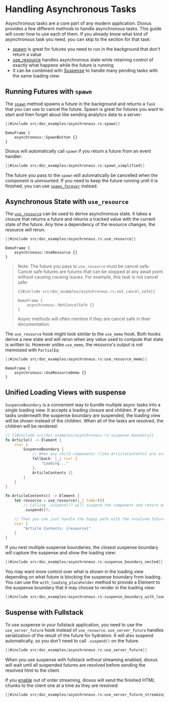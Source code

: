 # Handling Asynchronous Tasks  

Asynchronous tasks are a core part of any modern application. Dioxus provides a few different methods to handle asynchronous tasks. This guide will cover how to use each of them. If you already know what kind of asynchronous task you need, you can skip to the section for that task:
- [spawn](#running-futures-with-spawn) is great for futures you need to run in the background that don't return a value
- [use_resource](#asynchronous-state-with-use-resource) handles asynchronous state while retaining control of exactly what happens while the future is running
- It can be combined with [Suspense](#unified-loading-views-with-suspense) to handle many pending tasks with the same loading view

## Running Futures with `spawn`

The [`spawn`](https://docs.rs/dioxus/0.6.2/dioxus/prelude/fn.spawn.html) method spawns a future in the background and returns a `Task` that you can use to cancel the future. Spawn is great for futures you want to start and then forget about like sending analytics data to a server:

```rust
{{#include src/doc_examples/asynchronous.rs:spawn}}
```

```inject-dioxus
DemoFrame {
    asynchronous::SpawnButton {}
}
```

Dioxus will automatically call `spawn` if you return a future from an event handler:

```rust
{{#include src/doc_examples/asynchronous.rs:spawn_simplified}}
```

<div class="warning">

The future you pass to the `spawn` will automatically be cancelled when the component is unmounted. If you need to keep the future running until it is finished, you can use [`spawn_forever`](https://docs.rs/dioxus/0.6.2/dioxus/prelude/fn.spawn_forever.html) instead.

</div>

## Asynchronous State with `use_resource`

The [`use_resource`](https://docs.rs/dioxus-hooks/latest/dioxus_hooks/fn.use_resource.html) can be used to derive asynchronous state. It takes a closure that returns a future and returns a tracked value with the current state of the future. Any time a dependency of the resource changes, the resource will rerun:

```rust
{{#include src/doc_examples/asynchronous.rs:use_resource}}
```

```inject-dioxus
DemoFrame {
    asynchronous::UseResource {}
}
```

> Note: The future you pass to `use_resource` must be cancel safe. Cancel safe futures are futures that can be stopped at any await point without causing causing issues. For example, this task is not cancel safe:
> 
> ```rust
> {{#include src/doc_examples/asynchronous.rs:not_cancel_safe}}
> ```
> 
> 
> ```inject-dioxus
> DemoFrame {
>     asynchronous::NotCancelSafe {}
> }
> ```
>
> Async methods will often mention if they are cancel safe in their documentation.

The `use_resource` hook might look similar to the `use_memo` hook. Both hooks derive a new state and will rerun when any value used to compute that state is written to. However unlike `use_memo`, the resource's output is not memoized with `PartialEq`:

```rust
{{#include src/doc_examples/asynchronous.rs:use_resource_memo}}
```

```inject-dioxus
DemoFrame {
    asynchronous::UseResourceDemo {}
}
```

## Unified Loading Views with suspense

`SuspenseBoundary` is a convenient way to bundle multiple async tasks into a single loading view. It accepts a loading closure and children. If any of the tasks underneath the suspense boundary are suspended, the loading view will be shown instead of the children. When all of the tasks are resolved, the children will be rendered:

```rust
// {{#include src/doc_examples/asynchronous.rs:suspense_boundary}}
fn Article() -> Element {
    rsx! {
        SuspenseBoundary {
            // When any child components (like ArticleContents) are suspended, this closure will be called and the loading view will be rendered instead of the children
            fallback: |_| rsx! {
                "Loading..."
            },
            ArticleContents {}
        }
    }
}

fn ArticleContents() -> Element {
    let resource = use_resource(|_| todo!())
        // Calling .suspend()? will suspend the component and return early while the future is running
        .suspend()?;

    // Then you can just handle the happy path with the resolved future
    rsx! {
        "Article Contents: {resource}"
    }
}
```
<!-- 
```inject-dioxus
DemoFrame {
    asynchronous::SuspenseBoundary {}
}
``` -->

If you nest multiple suspense boundaries, the closest suspense boundary will capture the suspense and show the loading view:

```rust
{{#include src/doc_examples/asynchronous.rs:suspense_boundary_nested}}
```

<!-- ```inject-dioxus
DemoFrame {
    asynchronous::SuspenseBoundaryNested {}
}
``` -->

You may want more control over what is shown in the loading view depending on what future is blocking the suspense boundary from loading. You can use the `with_loading_placeholder` method to provide a Element to the suspense boundary that it may choose to render in the loading view:

```rust
{{#include src/doc_examples/asynchronous.rs:suspense_boundary_with_loading_placeholder}}
```

<!-- ```inject-dioxus
DemoFrame {
    asynchronous::SuspenseBoundaryWithLoadingPlaceholder {}
}
``` -->

## Suspense with Fullstack

To use suspense in your fullstack application, you need to use the `use_server_future` hook instead of `use_resource`. `use_server_future` handles serialization of the result of the future for hydration. It will also suspend automatically, so you don't need to call `.suspend()` on the future.

```rust
{{#include src/doc_examples/asynchronous.rs:use_server_future}}
```

<!-- ```inject-dioxus
DemoFrame {
    asynchronous::UseServerFuture {}
}
``` -->

When you use suspense with fullstack without streaming enabled, dioxus will wait until all suspended futures are resolved before sending the resolved html to the client.


If you [enable](https://docs.rs/dioxus/0.6.2/dioxus/prelude/struct.ServeConfigBuilder.html#method.enable_out_of_order_streaming) out of order streaming, dioxus will send the finished HTML chunks to the client one at a time as they are resolved:

```rust
{{#include src/doc_examples/asynchronous.rs:use_server_future_streaming}}
```

<!-- ```inject-dioxus
DemoFrame {
    asynchronous::UseServerFutureStreaming {}
}
``` -->
